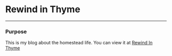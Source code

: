 # Rewind in Thyme

* * *

### Purpose

This is my blog about the homestead life. You can view it at [Rewind In Thyme](https://www.rewindinthyme.com)
